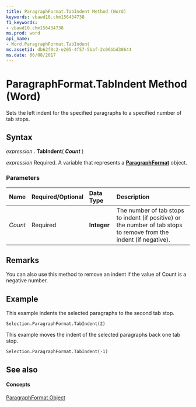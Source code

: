 ```yaml
---
title: ParagraphFormat.TabIndent Method (Word)
keywords: vbawd10.chm156434738
f1_keywords:
- vbawd10.chm156434738
ms.prod: word
api_name:
- Word.ParagraphFormat.TabIndent
ms.assetid: db62f9c2-e205-4f57-5baf-2c06bbd30644
ms.date: 06/08/2017
---
```



# ParagraphFormat.TabIndent Method (Word)

Sets the left indent for the specified paragraphs to a specified number of tab stops.


## Syntax

 _expression_ . **TabIndent**( **_Count_** )

 _expression_ Required. A variable that represents a **[ParagraphFormat](paragraphformat-object-word.md)** object.


### Parameters



|**Name**|**Required/Optional**|**Data Type**|**Description**|
|:-----|:-----|:-----|:-----|
| _Count_|Required| **Integer**|The number of tab stops to indent (if positive) or the number of tab stops to remove from the indent (if negative).|

## Remarks

You can also use this method to remove an indent if the value of Count is a negative number.


## Example

This example indents the selected paragraphs to the second tab stop.


```
Selection.ParagraphFormat.TabIndent(2)
```

This example moves the indent of the selected paragraphs back one tab stop.




```
Selection.ParagraphFormat.TabIndent(-1)
```


## See also


#### Concepts


[ParagraphFormat Object](paragraphformat-object-word.md)

